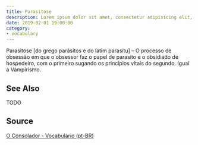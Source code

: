 ```yaml
---
title: Parasitose
description: Lorem ipsum dolor sit amet, consectetur adipisicing elit, sed do eiusmod tempor incididunt ut labore et dolore magna aliqua.  TODO
date: 2019-02-01 19:00:00
category:
- vocabulary
---
```


Parasitose [do grego parásitos e do latim parasitu] – O processo de obsessão em que o obsessor faz o papel de parasito e o obsidiado de hospedeiro, com o primeiro sugando os princípios vitais do segundo. Igual a Vampirismo.


## See Also
TODO

## Source
[O Consolador - Vocabulário (pt-BR)](http://www.oconsolador.com.br/linkfixo/vocabulario/principal.html)
